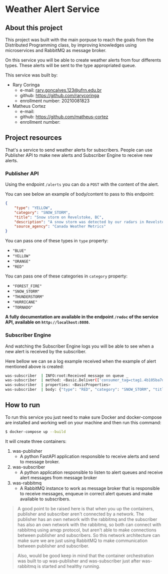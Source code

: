 # Weather Alert Service

## About this project

This project was built with the main porpuse to reach the goals from the Distributed Programming class, by improving knowledges using microservices and RabbitMQ as message broker.

On this service you will be able to create weather alerts from four differents types. These alerts will be sent to the type appropriated queue.

This service was built by:

- Rary Coringa
  - e-mail: rary.goncalves.123@ufrn.edu.br
  - github: https://github.com/rarycoringa
  - enrollment number: 20210081823
- Matheus Cortez
  - e-mail: 
  - github: https://github.com/matheus-cortez
  - enrollment number:

## Project resources

That's a service to send weather alerts for subscribers. People can use Publisher API to make new alerts and Subscriber Engine to receive new alerts.

### Publisher API

Using the endpoint `/alerts` you can do a `POST` with the content of the alert.

You can see below an example of body/content to pass to this endpoint:

```json
{
    "type": "YELLOW",
    "category": "SNOW_STORM",
    "title": "Snow storm on Revelstoke, BC",
    "description": "A snow storm was detected by our radars in Revelstoke, BC next monday. So, would be better for all Revelstoke's population keep safe in home at night.",
    "source_agency": "Canada Weather Metrics"
}
```

You can pass one of these types in `type` property:

- `"BLUE"`
- `"YELLOW"`
- `"ORANGE"`
- `"RED"`

You can pass one of these categories in `category` property:

- `"FOREST_FIRE"`
- `"SNOW_STORM"`
- `"THUNDERSTORM"`
- `"HURRICANE"`
- `"TORNADO"`

**A fully documentation are available in the endpoint `/redoc` of the service API, available on `http://localhost:8080`.**

### Subscriber Engine

And watching the Subscriber Engine logs you will be able to see when a new alert is received by the subscriber.

Here bellow we can se a log example received when the example of alert mentioned above is created:

```bash
was-subscriber  | INFO:root:Received message on queue _
was-subscriber  | method: <Basic.Deliver(['consumer_tag=ctag1.4b105ba7d39749bb9afe20811ca48a6c', 'delivery_tag=1', 'exchange=', 'redelivered=False', 'routing_key=red'])>
was-subscriber  | properties: <BasicProperties>
was-subscriber  | body: {"type": "RED", "category": "SNOW_STORM", "title": "Snow storm on Revelstoke, BC", "description": "A snow storm was detected by our radars in Revelstoke, BC next monday. So, would be better for all Revelstoke's population keep safe in home at night.", "source_agency": "Canada Weather Metrics"}
```

## How to run

To run this service you just need to make sure Docker and docker-compose are installed and working well on your machine and then run this command:

```bash
$ docker-compose up --build
```

It will create three containers:

1. was-publisher
   - A python FastAPI application responsible to receive alerts and send to message broker.
2. was-subscriber
   - A python application responsible to listen to alert queues and receive alert messages from message broker
3. was-rabbitmq
   - A RabbitMQ instance to work as message broker that is responsible to receive messages, enqueue in correct alert queues and make available to subscribers.

> A good point to be raised here is that when you up the containers, publisher and subscriber aren't connected by a network. The publisher has an own network with the rabbitmq and the subscriber has also an own network with the rabbitmq, so both can connect with rabbitmq using amqp protocol, but aren't able to make connections between publisher and subscribers. So this network architecture can make sure we are just using RabbitMQ to make communication between publisher and subscriber.

> Also, would be good keep in mind that the container orchestration was built to up was-publisher and was-subscriber just after was-rabbitmq is started and healthy running.